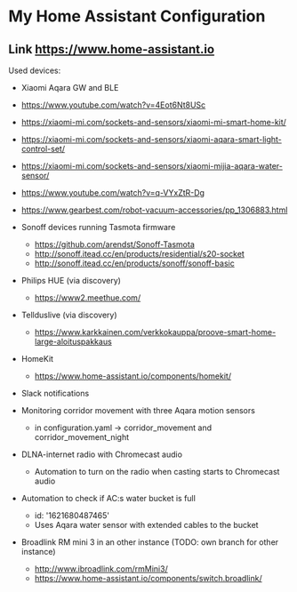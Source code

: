 # My Home Assistant Configuration

## Link https://www.home-assistant.io

Used devices:

- Xiaomi Aqara GW and BLE
 - https://www.youtube.com/watch?v=4Eot6Nt8USc
 - https://xiaomi-mi.com/sockets-and-sensors/xiaomi-mi-smart-home-kit/
 - https://xiaomi-mi.com/sockets-and-sensors/xiaomi-aqara-smart-light-control-set/
 - https://xiaomi-mi.com/sockets-and-sensors/xiaomi-mijia-aqara-water-sensor/
 - https://www.youtube.com/watch?v=q-VYxZtR-Dg
 - https://www.gearbest.com/robot-vacuum-accessories/pp_1306883.html


- Sonoff devices running Tasmota firmware
  - https://github.com/arendst/Sonoff-Tasmota
  - http://sonoff.itead.cc/en/products/residential/s20-socket
  - http://sonoff.itead.cc/en/products/sonoff/sonoff-basic


- Philips HUE (via discovery)
  - https://www2.meethue.com/


- Tellduslive (via discovery)
  - https://www.karkkainen.com/verkkokauppa/proove-smart-home-large-aloituspakkaus


- HomeKit
  - https://www.home-assistant.io/components/homekit/


- Slack notifications


- Monitoring corridor movement with three Aqara motion sensors
  - in configuration.yaml -> corridor_movement and corridor_movement_night


- DLNA-internet radio with Chromecast audio
  - Automation to turn on the radio when casting starts to Chromecast audio


- Automation to check if AC:s water bucket is full
  - id: '1621680487465'
  - Uses Aqara water sensor with extended cables to the bucket


- Broadlink RM mini 3 in an other instance (TODO: own branch for other instance)
  - http://www.ibroadlink.com/rmMini3/
  - https://www.home-assistant.io/components/switch.broadlink/

